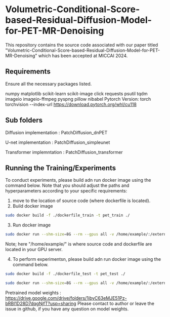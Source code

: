 # Volumetric-Conditional-Score-based-Residual-Diffusion-Model-for-PET-MR-Denoising

This repository contains the source code associated with our paper titled "Volumetric-Conditional-Score-based-Residual-Diffusion-Model-for-PET-MR-Denoising" which has been accepted at MICCAI 2024.

## Requirements

Ensure all the necessary packages listed.

numpy matplotlib scikit-learn scikit-image click requests psutil tqdm imageio imageio-ffmpeg pyspng pillow nibabel
Pytorch Version: torch torchvision --index-url https://download.pytorch.org/whl/cu118

## Sub folders

Diffusion implementation : PatchDiffusion_dnPET

U-net implementation : PatchDiffusion_simpleunet

Transformer implemntation : PatchDiffusion_transformer

## Running the Training/Experiments

To conduct experiments, please build adn run docker image using the command below. Note that you should adjust the paths and hyperparameters according to your specific requirements:

1. move to the location of source code (where dockerfile is located).
2. Build docker image

```bash
sudo docker build -f ./dockerfile_train -t pet_train ./
```

3. Run docker image
```bash
sudo docker run --shm-size=8G --rm --gpus all -v /home/example/:/external/ pet_train
```
Note; here "/home/example/" is where source code and dockerfile are located in your GPU server.


4. To perform experimentsn, please build adn run docker image using the command below. 
```bash
sudo docker build -f ./dockerfile_test -t pet_test ./
```
```bash
sudo docker run --shm-size=8G --rm --gpus all -v /home/example/:/external/ pet_test
```



Pretrained model weights :
https://drive.google.com/drive/folders/1jbyC63eMJE51Pz-bRBl1D28D7dqgNjfT?usp=sharing
Please contact to author or leave the issue in github, if you have any question on model weights. 
